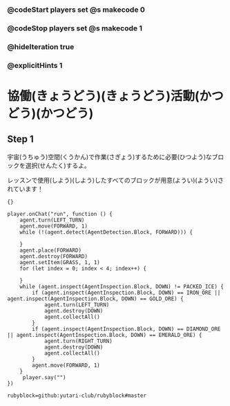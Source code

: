 ### @codeStart players set @s makecode 0
### @codeStop players set @s makecode 1

### @hideIteration true
### @explicitHints 1


# 協働(きょうどう)(きょうどう)活動(かつどう)(かつどう)
<!-- # Collaborative activity -->

## Step 1
宇宙(うちゅう)空間(くうかん)で作業(さぎょう)するために必要(ひつよう)なブロックを選択(せんたく)するよ。<br>

レッスンで使用(しよう)(しよう)したすべてのブロックが用意(ようい)(ようい)されています！<br>

<!-- Select the blocks you need to work in space. You will find all the blocks we have used throughout the lessons for you to use! -->

```template
{}
```

```ghost
player.onChat("run", function () {
    agent.turn(LEFT_TURN)
    agent.move(FORWARD, 1)
    while (!(agent.detect(AgentDetection.Block, FORWARD))) {
    	
    }
    agent.place(FORWARD)
    agent.destroy(FORWARD)
    agent.setItem(GRASS, 1, 1)
    for (let index = 0; index < 4; index++) {
    	
    }
    while (agent.inspect(AgentInspection.Block, DOWN) != PACKED_ICE) {
        if (agent.inspect(AgentInspection.Block, DOWN) == IRON_ORE || agent.inspect(AgentInspection.Block, DOWN) == GOLD_ORE) {
            agent.turn(LEFT_TURN)
            agent.destroy(DOWN)
            agent.collectAll()
        }
        if (agent.inspect(AgentInspection.Block, DOWN) == DIAMOND_ORE || agent.inspect(AgentInspection.Block, DOWN) == EMERALD_ORE) {
            agent.turn(RIGHT_TURN)
            agent.destroy(DOWN)
            agent.collectAll()
        }
        agent.move(FORWARD, 1)
    }
     player.say("")
})
``` 
```package
rubyblock=github:yutari-club/rubyblock#master
```

